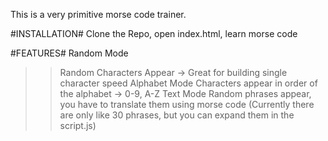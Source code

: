 This is a very primitive morse code trainer.


#INSTALLATION#
Clone the Repo, open index.html, learn morse code

#FEATURES#
Random Mode
>> Random Characters Appear -> Great for building single character speed
Alphabet Mode
>> Characters appear in order of the alphabet -> 0-9, A-Z
Text Mode
>> Random phrases appear, you have to translate them using morse code (Currently there are only like 30 phrases, but you can expand them in the script.js)
